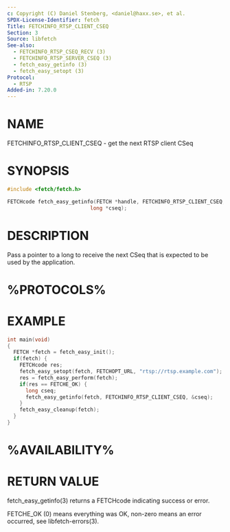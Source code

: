 ```yaml
---
c: Copyright (C) Daniel Stenberg, <daniel@haxx.se>, et al.
SPDX-License-Identifier: fetch
Title: FETCHINFO_RTSP_CLIENT_CSEQ
Section: 3
Source: libfetch
See-also:
  - FETCHINFO_RTSP_CSEQ_RECV (3)
  - FETCHINFO_RTSP_SERVER_CSEQ (3)
  - fetch_easy_getinfo (3)
  - fetch_easy_setopt (3)
Protocol:
  - RTSP
Added-in: 7.20.0
---
```


# NAME

FETCHINFO_RTSP_CLIENT_CSEQ - get the next RTSP client CSeq

# SYNOPSIS

~~~c
#include <fetch/fetch.h>

FETCHcode fetch_easy_getinfo(FETCH *handle, FETCHINFO_RTSP_CLIENT_CSEQ,
                           long *cseq);
~~~

# DESCRIPTION

Pass a pointer to a long to receive the next CSeq that is expected to be used
by the application.

# %PROTOCOLS%

# EXAMPLE

~~~c
int main(void)
{
  FETCH *fetch = fetch_easy_init();
  if(fetch) {
    FETCHcode res;
    fetch_easy_setopt(fetch, FETCHOPT_URL, "rtsp://rtsp.example.com");
    res = fetch_easy_perform(fetch);
    if(res == FETCHE_OK) {
      long cseq;
      fetch_easy_getinfo(fetch, FETCHINFO_RTSP_CLIENT_CSEQ, &cseq);
    }
    fetch_easy_cleanup(fetch);
  }
}
~~~

# %AVAILABILITY%

# RETURN VALUE

fetch_easy_getinfo(3) returns a FETCHcode indicating success or error.

FETCHE_OK (0) means everything was OK, non-zero means an error occurred, see
libfetch-errors(3).
